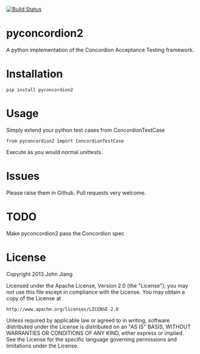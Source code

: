 [![Build Status](https://travis-ci.org/johnjiang/pyconcordion2.png)](https://travis-ci.org/johnjiang/pyconcordion2)

pyconcordion2
=============

A python implementation of the Concordion Acceptance Testing framework.

Installation
============

`pip install pyconcordion2`

Usage
=====

Simply extend your python test cases from ConcordionTestCase

`from pyconcordion2 import ConcordionTestCase`

Execute as you would normal unittests.

Issues
======

Please raise them in Github. Pull requests very welcome.

TODO
====

Make pyconcordion2 pass the Concordion spec

License
=======

Copyright 2013 John Jiang

Licensed under the Apache License, Version 2.0 (the "License");
you may not use this file except in compliance with the License.
You may obtain a copy of the License at

    http://www.apache.org/licenses/LICENSE-2.0

Unless required by applicable law or agreed to in writing, software
distributed under the License is distributed on an "AS IS" BASIS,
WITHOUT WARRANTIES OR CONDITIONS OF ANY KIND, either express or implied.
See the License for the specific language governing permissions and
limitations under the License.
